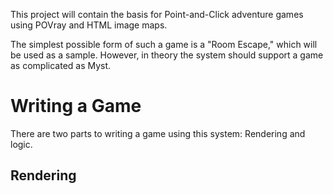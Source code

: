 This project will contain the basis for Point-and-Click adventure
games using POVray and HTML image maps.

The simplest possible form of such a game is a "Room Escape," which
will be used as a sample. However, in theory the system should support
a game as complicated as Myst.

Writing a Game
==============

There are two parts to writing a game using this system: Rendering and
logic.

Rendering
---------
